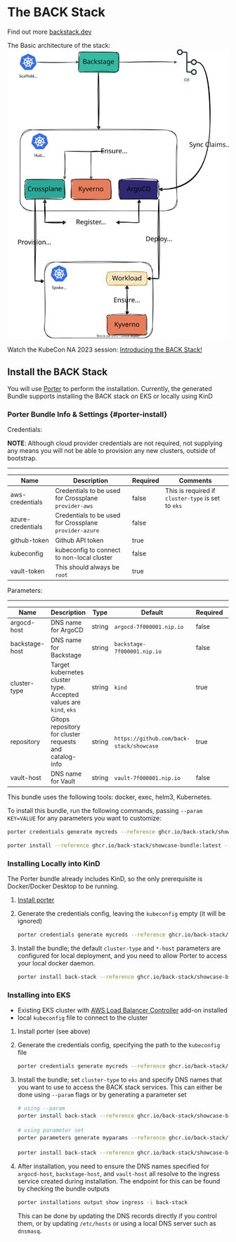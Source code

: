 # The BACK Stack

Find out more [backstack.dev](https://backstack.dev)

The Basic architecture of the stack:
![architecture diagram](./imgs/arch.svg)

Watch the KubeCon NA 2023 session: [Introducing the BACK Stack!](https://youtu.be/SMlR12uwMLs)

## Install the BACK Stack

You will use [Porter][getporter] to perform the installation. Currently, the generated Bundle supports installing the BACK stack on EKS or locally using KinD

### Porter Bundle Info & Settings {#porter-install}

Credentials:

**NOTE**: Although cloud provider credentials are not required, not supplying any means you will not be able to provision any new clusters, outside of bootstrap.

---

| Name              | Description                                            | Required | Comments |
| ----------------- | ------------------------------------------------------ | -------- | - |
| aws-credentials   | Credentials to be used for Crossplane `provider-aws`   | false    | This is required if `cluster-type` is set to `eks` |
| azure-credentials | Credentials to be used for Crossplane `provider-azure` | false    |   |
| github-token      | Github API token                                       | true     |   |
| kubeconfig        | kubeconfig to connect to non-local cluster             | false    |   |
| vault-token       | This should always be `root`                           | true     |   |

Parameters:

---

| Name           | Description                                                       | Type   | Default                                  | Required | Comments |
| -------------- | ----------------------------------------------------------------- | ------ | ---------------------------------------- | -------- | - |
| argocd-host    | DNS name for ArgoCD                                               | string | `argocd-7f000001.nip.io`                 | false    |   |
| backstage-host | DNS name for Backstage                                            | string | `backstage-7f000001.nip.io`              | false    |   |
| cluster-type   | Target kubernetes cluster type. Accepted values are `kind`, `eks` | string | `kind`                                   | true     |   |
| repository     | Gitops repository for cluster requests and catalog-info           | string | `https://github.com/back-stack/showcase` | true     |   |
| vault-host     | DNS name for Vault                                                | string | `vault-7f000001.nip.io`                  | false    |   |

This bundle uses the following tools: docker, exec, helm3, Kubernetes.

To install this bundle, run the following commands, passing `--param KEY=VALUE` for any parameters you want to customize:

```sh
porter credentials generate mycreds --reference ghcr.io/back-stack/showcase-bundle:latest
```

```sh
porter install --reference ghcr.io/back-stack/showcase-bundle:latest --credential-set mycreds --param repository=https://github.com/USER/REPO
```

### Installing Locally into KinD

The Porter bundle already includes KinD, so the only prerequisite is Docker/Docker Desktop to be running.

1.  [Install porter](#porter-install)
2.  Generate the credentials config, leaving the `kubeconfig` empty (it will be ignored)

    ```sh
    porter credentials generate mycreds --reference ghcr.io/back-stack/showcase-bundle:latest
    ```

3.  Install the bundle; the default `cluster-type` and `*-host` parameters are configured for local deployment, and you need to allow Porter to access your local docker daemon.

    ```sh
    porter install back-stack --reference ghcr.io/back-stack/showcase-bundle:latest --credential-set mycreds --param repository=repository=https://github.com/USER/REPO --allow-docker-host-access
    ```

### Installing into EKS

-  Existing EKS cluster with [AWS Load Balancer Controller][alb-controller] add-on installed
-  local `kubeconfig` file to connect to the cluster

1.  Install porter (see above)
2.  Generate the credentials config, specifying the path to the `kubeconfig` file

    ```sh
    porter credentials generate mycreds --reference ghcr.io/back-stack/showcase-bundle:latest
    ```

3.  Install the bundle; set `cluster-type` to `eks` and specify DNS names that you want to use to access the BACK stack services. This can either be done using `--param` flags or by generating a parameter set

    ```sh
    # using --param
    porter install back-stack --reference ghcr.io/back-stack/showcase-bundle:latest --credential-set mycreds --param repository=repository=https://github.com/USER/REPO --param cluster-type=eks --param argocd-host=ARGOCD_DNS_NAME --param backstage-host=BACKSTAGE_DNS_NAME --param vault-host=VAULT_DNS_NAME

    # using parameter set
    porter parameters generate myparams --reference ghcr.io/back-stack/showcase-bundle:latest

    porter install back-stack --reference ghcr.io/back-stack/showcase-bundle:latest --credential-set mycreds --parameter-set myparams
    ```

4.  After installation, you need to ensure the DNS names specified for `argocd-host`, `backstage-host`, and `vault-host` all resolve to the ingress service created during installation. The endpoint for this can be found by checking the bundle outputs

    ```sh
    porter installations output show ingress -i back-stack
    ```

    This can be done by updating the DNS records directly if you control them, or by updating `/etc/hosts` or using a local DNS server such as `dnsmasq`.

[getporter]: https://getporter.org
[alb-controller]: https://docs.aws.amazon.com/eks/latest/userguide/aws-load-balancer-controller.html

